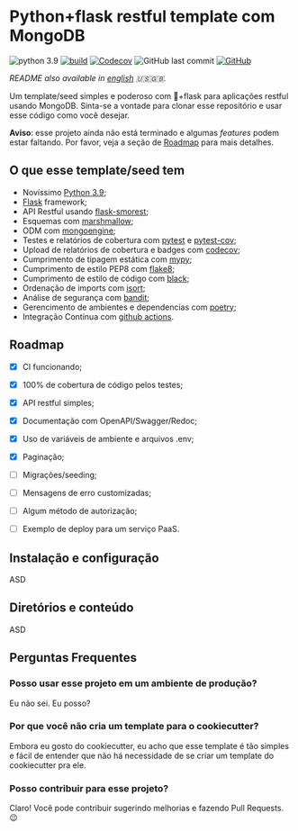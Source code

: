 # Python+flask restful template com MongoDB
![python 3.9](https://img.shields.io/badge/python-3.9-blue)
[![build](https://img.shields.io/github/workflow/status/fsjunior/python-flask-restful-mongodb-template/build)](https://github.com/fsjunior/python-flask-restful-mongodb-template/actions?query=workflow%3Abuild)
[![Codecov](https://img.shields.io/codecov/c/gh/fsjunior/python-flask-restful-mongodb-template)](https://codecov.io/gh/fsjunior/python-flask-restful-mongodb-template)
![GitHub last commit](https://img.shields.io/github/last-commit/fsjunior/python-flask-restful-mongodb-template)
[![GitHub](https://img.shields.io/github/license/fsjunior/python-flask-restful-mongodb-template)](https://github.com/fsjunior/python-flask-restful-mongodb-template/blob/main/LICENSE)

*README also available in [english](README.md) 🇺🇸🇬🇧.*

Um template/seed simples e poderoso com 🐍+flask para aplicações restful usando MongoDB. 
Sinta-se a vontade para clonar esse repositório e usar esse código como você desejar. 

**Aviso**: esse projeto ainda não está terminado e algumas *features* podem estar faltando. 
Por favor, veja a seção de [Roadmap](#roadmap) para mais detalhes.


## O que esse template/seed tem 

- Novíssimo [Python 3.9](https://docs.python.org/3.9/whatsnew/3.9.html);
- [Flask](flask.palletsprojects.com) framework;
- API Restful usando  [flask-smorest](https://flask-smorest.readthedocs.io/en/latest/);
- Esquemas com [marshmallow](https://marshmallow.readthedocs.io/en/stable/);
- ODM com [mongoengine](http://mongoengine.org/);
- Testes e relatórios de cobertura com [pytest](https://docs.pytest.org/en/stable/) e [pytest-cov](https://github.com/pytest-dev/pytest-cov);
- Upload de relatórios de cobertura e badges com [codecov](https://codecov.io/);
- Cumprimento de tipagem estática com [mypy](https://github.com/python/mypy);
- Cumprimento de estilo PEP8 com [flake8](https://gitlab.com/pycqa/flake8);
- Cumprimento de estilo de código com [black](https://github.com/psf/black);
- Ordenação de imports com [isort](https://pypi.org/project/isort/);
- Análise de segurança com [bandit](https://github.com/PyCQA/bandit);
- Gerencimento de ambientes e dependencias com [poetry](https://python-poetry.org/);
- Integração Contínua com [github actions](https://github.com/features/actions).

## Roadmap

- [x] CI funcionando;
- [x] 100% de cobertura de código pelos testes;
- [x] API restful simples;
- [x] Documentação com OpenAPI/Swagger/Redoc;
- [x] Uso de variáveis de ambiente e arquivos .env;
- [x] Paginação;
- [ ] Migrações/seeding;
- [ ] Mensagens de erro customizadas;
- [ ] Algum método de autorização;
- [ ] Exemplo de deploy para um serviço PaaS.


## Instalação e configuração

ASD

## Diretórios e conteúdo

ASD


## Perguntas Frequentes

### Posso usar esse projeto em um ambiente de produção?

Eu não sei. Eu posso?

### Por que você não cria um template para o cookiecutter?

Embora eu gosto do cookiecutter, eu acho que esse template é tão simples e fácil de entender que não há necessidade de se criar um template do cookiecutter pra ele.

### Posso contribuir para esse projeto?

Claro! Você pode contribuir sugerindo melhorias e fazendo Pull Requests. 😉